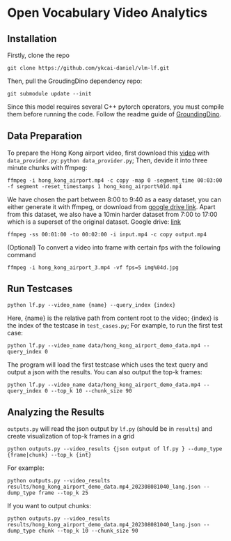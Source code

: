 # Open Vocabulary Video Analytics
## Installation
Firstly, clone the repo
```
git clone https://github.com/ykcai-daniel/vlm-lf.git
```
Then, pull the GroudingDino dependency repo:
```
git submodule update --init
```
Since this model requires several C++ pytorch operators, you must compile them before running the code. Follow the readme guide of [GroundingDino](https://github.com/IDEA-Research/GroundingDINO/tree/60d796825e1266e56f7e4e9e00e88de662b67bd3). 
## Data Preparation
To prepare the Hong Kong airport video, first download this [video](https://www.youtube.com/watch?v=ZgxirOW9_go) with `data_provider.py`: `python data_provider.py`; Then, devide it into three minute chunks with ffmpeg: 
```
ffmpeg -i hong_kong_airport.mp4 -c copy -map 0 -segment_time 00:03:00 -f segment -reset_timestamps 1 hong_kong_airport%01d.mp4
```
We have chosen the part between 8:00 to 9:40 as a easy dataset, you can either generate it with ffmpeg, or download
from [google drive link](https://drive.google.com/file/d/1NW670p5VUBKKNl2oZfA80VCNNgit7kcY/view?usp=drive_link). Apart from this dataset, we also have a 10min harder dataset from 7:00 to 17:00 which is a superset of the original dataset. Google drive: [link](https://drive.google.com/file/d/1FwB_kiefUOIWfTnaHVCrY_yiJkn0wG04/view?usp=sharing)
```
ffmpeg -ss 00:01:00 -to 00:02:00 -i input.mp4 -c copy output.mp4
```

(Optional) To convert a video into frame with certain fps with the following command
```
ffmpeg -i hong_kong_airport_3.mp4 -vf fps=5 img%04d.jpg
```
## Run Testcases
```
python lf.py --video_name {name} --query_index {index}
```
Here, {name} is the relative path from content root to the video; {index} is the index of the testcase in `test_cases.py`;
For example, to run the first test case:
```
python lf.py --video_name data/hong_kong_airport_demo_data.mp4 --query_index 0
```
The program will load the first testcase which uses the text query and output a json with the results.
You can also output the top-k frames:
```
python lf.py --video_name data/hong_kong_airport_demo_data.mp4 --query_index 0 --top_k 10 --chunk_size 90
```
## Analyzing the Results
`outputs.py` will read the json output by `lf.py` (should be in `results`) and create visualization of top-k frames in a grid
```
python outputs.py --video_results {json output of lf.py } --dump_type {frame|chunk} --top_k {int}
```
For example:
```
python outputs.py --video_results results/hong_kong_airport_demo_data.mp4_202308081040_lang.json --dump_type frame --top_k 25
```
If you want to output chunks:
```
python outputs.py --video_results results/hong_kong_airport_demo_data.mp4_202308081040_lang.json --dump_type chunk --top_k 10 --chunk_size 90
```


